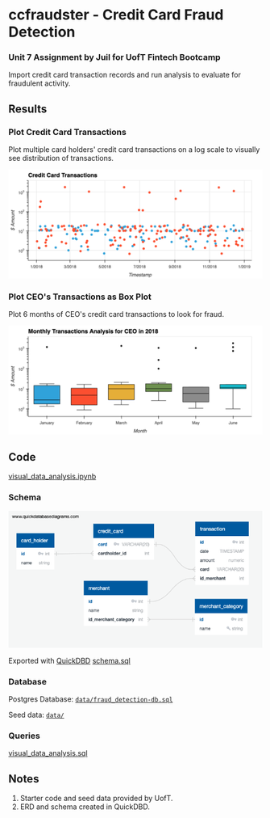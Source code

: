 # ccfraudster - Credit Card Fraud Detection

### Unit 7 Assignment by Juil for UofT Fintech Bootcamp

Import credit card transaction records and run analysis to evaluate for fraudulent activity.

## Results

### Plot Credit Card Transactions

Plot multiple card holders' credit card transactions on a log scale to visually see distribution of transactions.

![Combined scatter plot.](images/combined_cc_tx.png) 

### Plot CEO's Transactions as Box Plot

Plot 6 months of CEO's credit card transactions to look for fraud.

![Box plot of monthly transactions](images/ceo_tx.png)

## Code 

[visual_data_analysis.ipynb](visual_data_analysis.ipynb)

### Schema

![ERD Diagram](images/schema.png)

Exported with [QuickDBD](https://app.quickdatabasediagrams.com/#/d/8JR3xd)
[schema.sql](data/schema.sql)

### Database 

Postgres Database: [`data/fraud_detection-db.sql`](data/fraud_detection-db.sql`)

Seed data: [`data/`](data/)

### Queries

[visual_data_analysis.sql](visual_data_analysis.sql)


## Notes
1. Starter code and seed data provided by UofT. 
2. ERD and schema created in QuickDBD.
